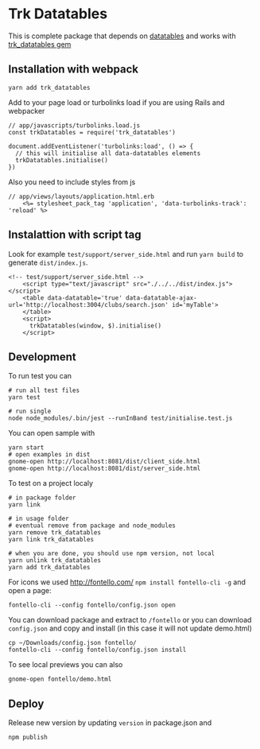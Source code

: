 # Trk Datatables

This is complete package that depends on [datatables](https://datatables.net)
and works with [trk_datatables gem](https://datatables.net)

## Installation with webpack

```
yarn add trk_datatables
```

Add to your page load or turbolinks load if you are using Rails and webpacker

```
// app/javascripts/turbolinks.load.js
const trkDatatables = require('trk_datatables')

document.addEventListener('turbolinks:load', () => {
  // this will initialise all data-datatables elements
  trkDatatables.initialise()
})
```

Also you need to include styles from js

```
// app/views/layouts/application.html.erb
    <%= stylesheet_pack_tag 'application', 'data-turbolinks-track': 'reload' %>
```

## Instalattion with script tag

Look for example `test/support/server_side.html` and run `yarn build` to
generate `dist/index.js`.

```
<!-- test/support/server_side.html -->
    <script type="text/javascript" src="./../../dist/index.js"></script>
    <table data-datatable='true' data-datatable-ajax-url='http://localhost:3004/clubs/search.json' id='myTable'>
    </table>
    <script>
      trkDatatables(window, $).initialise()
    </script>
```

## Development

To run test you can
```
# run all test files
yarn test

# run single
node node_modules/.bin/jest --runInBand test/initialise.test.js
```

You can open sample with
```
yarn start
# open examples in dist
gnome-open http://localhost:8081/dist/client_side.html
gnome-open http://localhost:8081/dist/server_side.html
```

To test on a project localy
```
# in package folder
yarn link

# in usage folder
# eventual remove from package and node_modules
yarn remove trk_datatables
yarn link trk_datatables

# when you are done, you should use npm version, not local
yarn unlink trk_datatables
yarn add trk_datatables
```

For icons we used http://fontello.com/ `npm install fontello-cli -g` and open a
page:

```
fontello-cli --config fontello/config.json open
```

You can download package and extract to `/fontello` or you can download
`config.json` and copy and install (in this case it will not update demo.html)

```
cp ~/Downloads/config.json fontello/
fontello-cli --config fontello/config.json install
```

To see local previews you can also
```
gnome-open fontello/demo.html
```

## Deploy

Release new version by updating `version` in package.json and
```
npm publish
```
